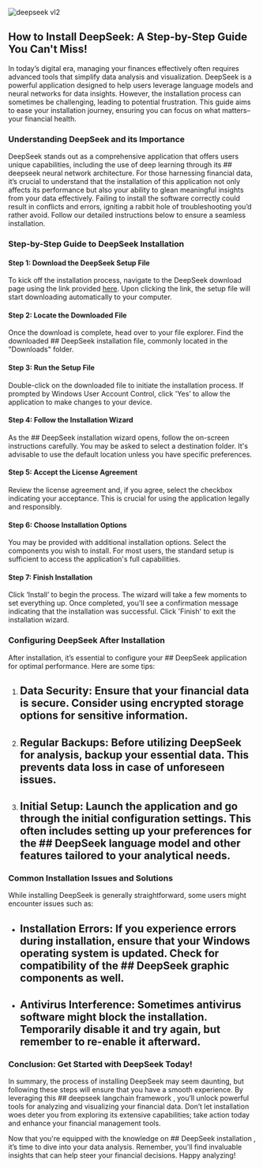

![deepseek vl2](https://i.postimg.cc/C5RL1sXc/2025-01-27-T220904-Z-708316342-RC2-MICAKD27-B-RTRMADP-3-DEEPSEEK-MARKETS-1738023042.webp)


## How to Install DeepSeek: A Step-by-Step Guide You Can't Miss! 


In today’s digital era, managing your finances effectively often requires advanced tools that simplify data analysis and visualization. DeepSeek is a powerful application designed to help users leverage language models and neural networks for data insights. However, the installation process can sometimes be challenging, leading to potential frustration. This guide aims to ease your installation journey, ensuring you can focus on what matters–your financial health.


### Understanding DeepSeek and its Importance


DeepSeek stands out as a comprehensive application that offers users unique capabilities, including the use of deep learning through its ## deepseek neural network  architecture. For those harnessing financial data, it’s crucial to understand that the installation of this application not only affects its performance but also your ability to glean meaningful insights from your data effectively. Failing to install the software correctly could result in conflicts and errors, igniting a rabbit hole of troubleshooting you’d rather avoid. Follow our detailed instructions below to ensure a seamless installation.


### Step-by-Step Guide to DeepSeek Installation


#### Step 1: Download the DeepSeek Setup File


To kick off the installation process, navigate to the DeepSeek download page using the link provided [here](https://deepseek.com/download). Upon clicking the link, the setup file will start downloading automatically to your computer.


#### Step 2: Locate the Downloaded File


Once the download is complete, head over to your file explorer. Find the downloaded ## DeepSeek installation  file, commonly located in the "Downloads" folder.


#### Step 3: Run the Setup File


Double-click on the downloaded file to initiate the installation process. If prompted by Windows User Account Control, click 'Yes’ to allow the application to make changes to your device.


#### Step 4: Follow the Installation Wizard


As the ## DeepSeek installation  wizard opens, follow the on-screen instructions carefully. You may be asked to select a destination folder. It's advisable to use the default location unless you have specific preferences.


#### Step 5: Accept the License Agreement


Review the license agreement and, if you agree, select the checkbox indicating your acceptance. This is crucial for using the application legally and responsibly.


#### Step 6: Choose Installation Options


You may be provided with additional installation options. Select the components you wish to install. For most users, the standard setup is sufficient to access the application's full capabilities.


#### Step 7: Finish Installation


Click ‘Install’ to begin the process. The wizard will take a few moments to set everything up. Once completed, you'll see a confirmation message indicating that the installation was successful. Click 'Finish' to exit the installation wizard.


### Configuring DeepSeek After Installation


After installation, it’s essential to configure your ## DeepSeek application  for optimal performance. Here are some tips:


1. ## Data Security:  Ensure that your financial data is secure. Consider using encrypted storage options for sensitive information.


2. ## Regular Backups:  Before utilizing DeepSeek for analysis, backup your essential data. This prevents data loss in case of unforeseen issues.


3. ## Initial Setup:  Launch the application and go through the initial configuration settings. This often includes setting up your preferences for the ## DeepSeek language model  and other features tailored to your analytical needs.


### Common Installation Issues and Solutions


While installing DeepSeek is generally straightforward, some users might encounter issues such as:


- ## Installation Errors:  If you experience errors during installation, ensure that your Windows operating system is updated. Check for compatibility of the ## DeepSeek graphic  components as well.


- ## Antivirus Interference:  Sometimes antivirus software might block the installation. Temporarily disable it and try again, but remember to re-enable it afterward.


### Conclusion: Get Started with DeepSeek Today!


In summary, the process of installing DeepSeek may seem daunting, but following these steps will ensure that you have a smooth experience. By leveraging this ## deepseek langchain framework , you’ll unlock powerful tools for analyzing and visualizing your financial data. Don’t let installation woes deter you from exploring its extensive capabilities; take action today and enhance your financial management tools.


Now that you're equipped with the knowledge on ## DeepSeek installation , it’s time to dive into your data analysis. Remember, you'll find invaluable insights that can help steer your financial decisions. Happy analyzing!

